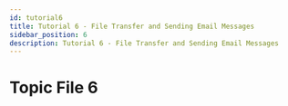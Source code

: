 ```yaml
---
id: tutorial6
title: Tutorial 6 - File Transfer and Sending Email Messages
sidebar_position: 6
description: Tutorial 6 - File Transfer and Sending Email Messages
---
```


# Topic File 6
